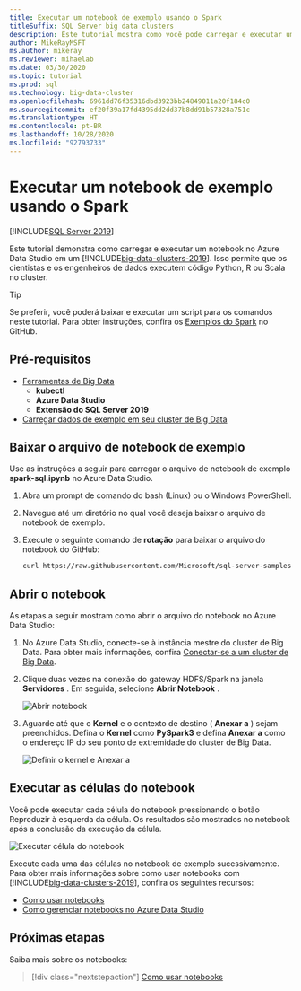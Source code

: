 ```yaml
---
title: Executar um notebook de exemplo usando o Spark
titleSuffix: SQL Server big data clusters
description: Este tutorial mostra como você pode carregar e executar um notebook Spark de exemplo em um cluster de Big Data do SQL Server 2019.
author: MikeRayMSFT
ms.author: mikeray
ms.reviewer: mihaelab
ms.date: 03/30/2020
ms.topic: tutorial
ms.prod: sql
ms.technology: big-data-cluster
ms.openlocfilehash: 6961dd76f35316dbd3923bb24849011a20f184c0
ms.sourcegitcommit: ef20f39a17fd4395dd2dd37b8dd91b57328a751c
ms.translationtype: HT
ms.contentlocale: pt-BR
ms.lasthandoff: 10/28/2020
ms.locfileid: "92793733"
---
```

# <a name="run-a-sample-notebook-using-spark"></a>Executar um notebook de exemplo usando o Spark

[!INCLUDE[SQL Server 2019](../includes/applies-to-version/sqlserver2019.md)]

Este tutorial demonstra como carregar e executar um notebook no Azure Data Studio em um [!INCLUDE[big-data-clusters-2019](../includes/ssbigdataclusters-ver15.md)]. Isso permite que os cientistas e os engenheiros de dados executem código Python, R ou Scala no cluster.

> [!TIP]
> Se preferir, você poderá baixar e executar um script para os comandos neste tutorial. Para obter instruções, confira os [Exemplos do Spark](https://github.com/Microsoft/sql-server-samples/tree/master/samples/features/sql-big-data-cluster/spark) no GitHub.

## <a name="prerequisites"></a><a id="prereqs"></a> Pré-requisitos

- [Ferramentas de Big Data](deploy-big-data-tools.md)
   - **kubectl**
   - **Azure Data Studio**
   - **Extensão do SQL Server 2019**
- [Carregar dados de exemplo em seu cluster de Big Data](tutorial-load-sample-data.md)

## <a name="download-the-sample-notebook-file"></a>Baixar o arquivo de notebook de exemplo

Use as instruções a seguir para carregar o arquivo de notebook de exemplo **spark-sql.ipynb** no Azure Data Studio.

1. Abra um prompt de comando do bash (Linux) ou o Windows PowerShell.

1. Navegue até um diretório no qual você deseja baixar o arquivo de notebook de exemplo.

1. Execute o seguinte comando de **rotação** para baixar o arquivo do notebook do GitHub:

   ```bash
   curl https://raw.githubusercontent.com/Microsoft/sql-server-samples/master/samples/features/sql-big-data-cluster/spark/data-loading/transform-csv-files.ipynb -o transform-csv-files.ipynb
   ```

## <a name="open-the-notebook"></a>Abrir o notebook

As etapas a seguir mostram como abrir o arquivo do notebook no Azure Data Studio:

1. No Azure Data Studio, conecte-se à instância mestre do cluster de Big Data. Para obter mais informações, confira [Conectar-se a um cluster de Big Data](connect-to-big-data-cluster.md).

1. Clique duas vezes na conexão do gateway HDFS/Spark na janela **Servidores** . Em seguida, selecione **Abrir Notebook** .

   ![Abrir notebook](media/notebook-tutorial-spark/azure-data-studio-open-notebook.png)

1. Aguarde até que o **Kernel** e o contexto de destino ( **Anexar a** ) sejam preenchidos. Defina o **Kernel** como **PySpark3** e defina **Anexar a** como o endereço IP do seu ponto de extremidade do cluster de Big Data.

   ![Definir o kernel e Anexar a](media/notebook-tutorial-spark/set-kernel-and-attach-to.png)

## <a name="run-the-notebook-cells"></a>Executar as células do notebook

Você pode executar cada célula do notebook pressionando o botão Reproduzir à esquerda da célula. Os resultados são mostrados no notebook após a conclusão da execução da célula.

![Executar célula do notebook](media/notebook-tutorial-spark/run-notebook-cell.png)

Execute cada uma das células no notebook de exemplo sucessivamente. Para obter mais informações sobre como usar notebooks com [!INCLUDE[big-data-clusters-2019](../includes/ssbigdataclusters-ss-nover.md)], confira os seguintes recursos:

- [Como usar notebooks](../azure-data-studio/notebooks/notebooks-guidance.md)
- [Como gerenciar notebooks no Azure Data Studio](notebooks-manage-bdc.md)

## <a name="next-steps"></a>Próximas etapas

Saiba mais sobre os notebooks:
> [!div class="nextstepaction"]
> [Como usar notebooks](../azure-data-studio/notebooks/notebooks-guidance.md)